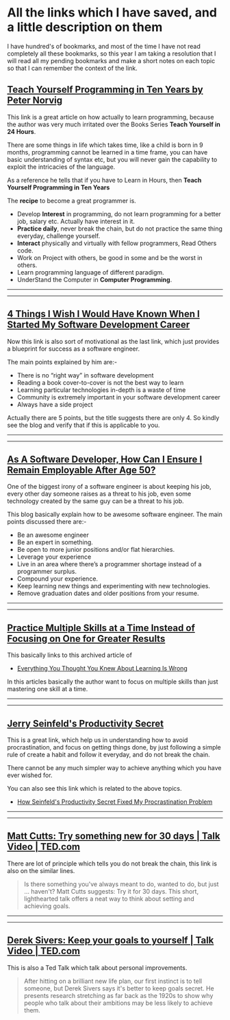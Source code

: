 
# All the links which I have saved, and a little description on them #

I have hundred's of bookmarks, and most of the time I have not read completely all these bookmarks, so this year I am taking a resolution that I will read all my pending bookmarks and make a short notes on each topic so that I can remember the context of the link.

## [Teach Yourself Programming in Ten Years by Peter Norvig ](http://norvig.com/21-days.html) ##
This link is a great article on how actually to learn programming, because the author was very much irritated over the Books Series **Teach Yourself <LanuageName> in 24 Hours**.

There are some things in life which takes time, like a child is born in 9 months, programming cannot be learned in a time frame, you can have basic understanding of syntax etc, but you will never gain the capability to exploit the intricacies of the language.

As a reference he tells that if you have to Learn in Hours, then **Teach Yourself Programming in Ten Years**   

The **recipe** to become a great programmer is.  

* Develop **Interest** in programming, do not learn programming for a better job, salary etc. Actually have interest in it.
* **Practice daily**, never break the chain, but do not practice the same thing everyday, challenge yourself.
* **Interact** physically and virtually with fellow programmers, Read Others code.
* Work on Project with others, be good in some and be the worst in others.
* Learn programming language of different paradigm.
* UnderStand the Computer in **Computer Programming**.

---

------

## [4 Things I Wish I Would Have Known When I Started My Software Development Career](http://simpleprogrammer.com/2013/08/19/software-development-career/) ##

Now this link is also sort of motivational as the last link, which just provides a blueprint for success as a software engineer.

The main points explained by him are:- 

* There is no “right way” in software development
* Reading a book cover-to-cover is not the best way to learn
* Learning particular technologies in-depth is a waste of time
* Community is extremely important in your software development career
* Always have a side project

Actually there are 5 points, but the title suggests there are only 4. So kindly see the blog and verify that if this is applicable to you.

----

----

## [As A Software Developer, How Can I Ensure I Remain Employable After Age 50?](http://www.forbes.com/sites/quora/2012/09/17/as-a-software-developer-how-can-i-ensure-i-remain-employable-after-age-50/) ##

One of the biggest irony of a software engineer is about keeping his job, every other day someone raises as a threat to his job, even some technology created by the same guy can be a threat to his job.

This blog basically explain how to be awesome software engineer. The main points discussed there are:-

* Be an awesome engineer
* Be an expert in something.
* Be open to more junior positions and/or flat hierarchies.
* Leverage your experience
* Live in an area where there’s a programmer shortage instead of a programmer surplus.
* Compound your experience.
* Keep learning new things and experimenting with new technologies.
* Remove graduation dates and older positions from your resume.

---

---

## [Practice Multiple Skills at a Time Instead of Focusing on One for Greater Results](http://lifehacker.com/5882077/practice-multiple-skills-at-a-time-instead-of-focusing-on-one-for-greater-results) ##

This basically links to this archived article of 
* [Everything You Thought You Knew About Learning Is Wrong](http://archive.wired.com/geekdad/2012/01/everything-about-learning/)

In this articles basically the author want to focus on multiple skills than just mastering one skill at a time.


---

---

## [Jerry Seinfeld's Productivity Secret](http://lifehacker.com/281626/jerry-seinfelds-productivity-secret) ##

This is a great link, which help us in understanding how to avoid procrastination, and focus on getting things done, by just following a simple rule of create a habit and follow it everyday, and do not break the chain.

There cannot be any much simpler way to achieve anything which you have ever wished for.

You can also see this link which is related to the above topics.

* [How Seinfeld's Productivity Secret Fixed My Procrastination Problem ](http://lifehacker.com/5886128/how-seinfelds-productivity-secret-fixed-my-procrastination-problem) 










---

---

## [Matt Cutts: Try something new for 30 days | Talk Video | TED.com](http://www.ted.com/talks/matt_cutts_try_something_new_for_30_days) ##

There are lot of principle which tells you do not break the chain, this link is also on the similar lines.

>Is there something you've always meant to do, wanted to do, but just ... haven't? Matt Cutts suggests: Try it for 30 days. This short, lighthearted talk offers a neat way to think about setting and achieving goals.


---

---

## [Derek Sivers: Keep your goals to yourself | Talk Video | TED.com](http://www.ted.com/talks/derek_sivers_keep_your_goals_to_yourself) ##

This is also a Ted Talk which talk about personal improvements. 

>After hitting on a brilliant new life plan, our first instinct is to tell someone, but Derek Sivers says it's better to keep goals secret. He presents research stretching as far back as the 1920s to show why people who talk about their ambitions may be less likely to achieve them. 

